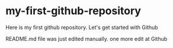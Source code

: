 # my-first-github-repository
Here is my first github repository. Let's get started with Github

README.md file was just edited manually. one more edit at Github

